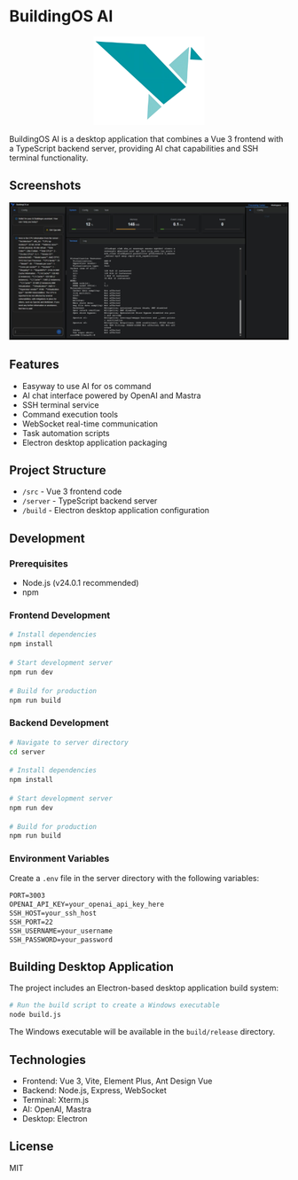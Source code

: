 # BuildingOS AI

<p align="center">
  <img src="public/images/logo.png" alt="BuildingOS Logo" width="200">
</p>

BuildingOS AI is a desktop application that combines a Vue 3 frontend with a TypeScript backend server, providing AI chat capabilities and SSH terminal functionality.

## Screenshots

<p align="center">
  <img src="public/images/screen.png" alt="BuildingOS Screenshot" width="800">
</p>

## Features
- Easyway to use AI for os command
- AI chat interface powered by OpenAI and Mastra
- SSH terminal service
- Command execution tools
- WebSocket real-time communication
- Task automation scripts
- Electron desktop application packaging

## Project Structure

- `/src` - Vue 3 frontend code
- `/server` - TypeScript backend server
- `/build` - Electron desktop application configuration

## Development

### Prerequisites

- Node.js (v24.0.1 recommended)
- npm

### Frontend Development

```bash
# Install dependencies
npm install

# Start development server
npm run dev

# Build for production
npm run build
```

### Backend Development

```bash
# Navigate to server directory
cd server

# Install dependencies
npm install

# Start development server
npm run dev

# Build for production
npm run build
```

### Environment Variables

Create a `.env` file in the server directory with the following variables:

```
PORT=3003
OPENAI_API_KEY=your_openai_api_key_here
SSH_HOST=your_ssh_host
SSH_PORT=22
SSH_USERNAME=your_username
SSH_PASSWORD=your_password
```

## Building Desktop Application

The project includes an Electron-based desktop application build system:

```bash
# Run the build script to create a Windows executable
node build.js
```

The Windows executable will be available in the `build/release` directory.

## Technologies

- Frontend: Vue 3, Vite, Element Plus, Ant Design Vue
- Backend: Node.js, Express, WebSocket
- Terminal: Xterm.js
- AI: OpenAI, Mastra
- Desktop: Electron

## License

MIT


